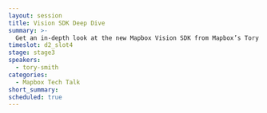 ```yaml
---
layout: session
title: Vision SDK Deep Dive
summary: >-
  Get an in-depth look at the new Mapbox Vision SDK from Mapbox’s Tory Smith.
timeslot: d2_slot4
stage: stage3
speakers:
  - tory-smith
categories:
  - Mapbox Tech Talk
short_summary: 
scheduled: true
---
```

